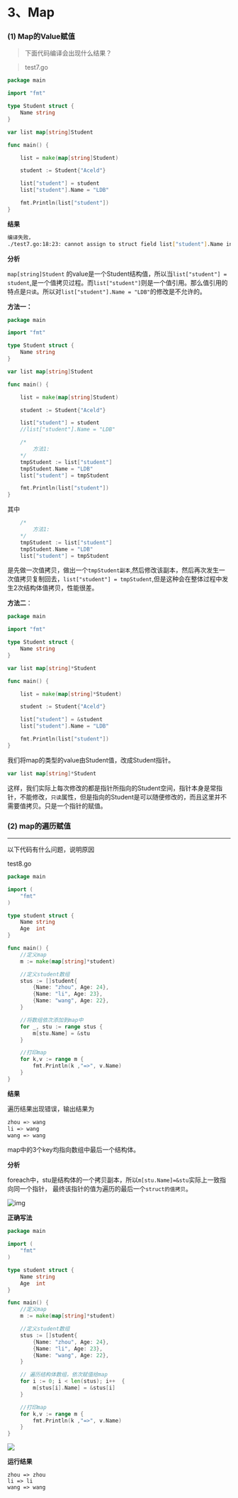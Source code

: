 # 3、Map

### (1) Map的Value赋值

> 下面代码编译会出现什么结果？



> test7.go

```go
package main

import "fmt"

type Student struct {
	Name string
}

var list map[string]Student

func main() {

	list = make(map[string]Student)

	student := Student{"Aceld"}

	list["student"] = student
	list["student"].Name = "LDB"

	fmt.Println(list["student"])
}
```

**结果**

```bash
编译失败，
./test7.go:18:23: cannot assign to struct field list["student"].Name in map
```

**分析**



`map[string]Student` 的value是一个Student结构值，所以当`list["student"] = student`,是一个值拷贝过程。而`list["student"]`则是一个值引用。那么值引用的特点是`只读`。所以对`list["student"].Name = "LDB"`的修改是不允许的。



**方法一：**

```go
package main

import "fmt"

type Student struct {
	Name string
}

var list map[string]Student

func main() {

	list = make(map[string]Student)

	student := Student{"Aceld"}

	list["student"] = student
	//list["student"].Name = "LDB"

    /*
        方法1:
    */
    tmpStudent := list["student"]
    tmpStudent.Name = "LDB"
    list["student"] = tmpStudent

	fmt.Println(list["student"])
}
```

其中



```go
    /*
        方法1:
    */
    tmpStudent := list["student"]
    tmpStudent.Name = "LDB"
    list["student"] = tmpStudent
```



是先做一次值拷贝，做出一个`tmpStudent副本`,然后修改该副本，然后再次发生一次值拷贝复制回去，`list["student"] = tmpStudent`,但是这种会在整体过程中发生2次结构体值拷贝，性能很差。



**方法二**：



```go
package main

import "fmt"

type Student struct {
	Name string
}

var list map[string]*Student

func main() {

	list = make(map[string]*Student)

	student := Student{"Aceld"}

	list["student"] = &student
	list["student"].Name = "LDB"

	fmt.Println(list["student"])
}
```



我们将map的类型的value由Student值，改成Student指针。



```go
var list map[string]*Student
```



这样，我们实际上每次修改的都是指针所指向的Student空间，指针本身是常指针，不能修改，`只读`属性，但是指向的Student是可以随便修改的，而且这里并不需要值拷贝。只是一个指针的赋值。



### (2) map的遍历赋值

------

以下代码有什么问题，说明原因



test8.go



```go
package main

import (
    "fmt"
)

type student struct {
    Name string
    Age  int
}

func main() {
    //定义map
    m := make(map[string]*student)

    //定义student数组
    stus := []student{
        {Name: "zhou", Age: 24},
        {Name: "li", Age: 23},
        {Name: "wang", Age: 22},
    }

    //将数组依次添加到map中
    for _, stu := range stus {
        m[stu.Name] = &stu
    }

    //打印map
    for k,v := range m {
        fmt.Println(k ,"=>", v.Name)
    }
}
```



**结果**



遍历结果出现错误，输出结果为



```bash
zhou => wang
li => wang
wang => wang
```



map中的3个key均指向数组中最后一个结构体。



**分析**



foreach中，stu是结构体的一个拷贝副本，所以`m[stu.Name]=&stu`实际上一致指向同一个指针， 最终该指针的值为遍历的最后一个`struct的值拷贝`。





![img](image/109-foreach.jpeg)

**正确写法**

```go
package main

import (
    "fmt"
)

type student struct {
    Name string
    Age  int
}

func main() {
    //定义map
    m := make(map[string]*student)

    //定义student数组
    stus := []student{
        {Name: "zhou", Age: 24},
        {Name: "li", Age: 23},
        {Name: "wang", Age: 22},
    }

    // 遍历结构体数组，依次赋值给map
    for i := 0; i < len(stus); i++  {
        m[stus[i].Name] = &stus[i]
    }

    //打印map
    for k,v := range m {
        fmt.Println(k ,"=>", v.Name)
    }
}
```

![](image/110-foreach2.jpeg)

**运行结果**

```
zhou => zhou
li => li
wang => wang
```

